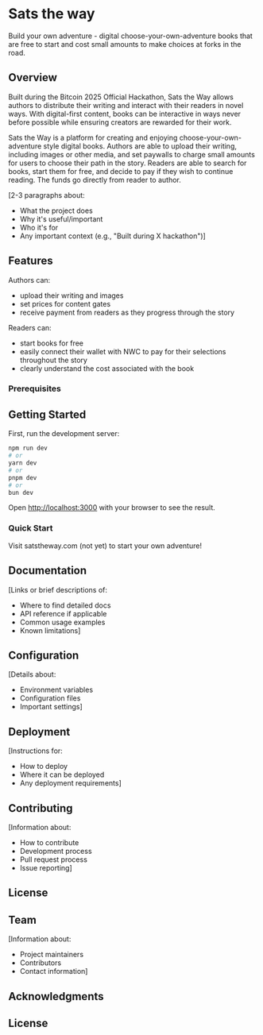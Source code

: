 # Sats the way

Build your own adventure - digital choose-your-own-adventure books that are free to start and cost small amounts to make choices at forks in the road.

## Overview
Built during the Bitcoin 2025 Official Hackathon, Sats the Way allows authors to distribute their writing and interact with their readers in novel ways. With digital-first content, books can be interactive in ways never before possible while ensuring creators are rewarded for their work.

Sats the Way is a platform for creating and enjoying choose-your-own-adventure style digital books. Authors are able to upload their writing, including images or other media, and set paywalls to charge small amounts for users to choose their path in the story. Readers are able to search for books, start them for free, and decide to pay if they wish to continue reading. The funds go directly from reader to author.

[2-3 paragraphs about:
- What the project does
- Why it's useful/important
- Who it's for
- Any important context (e.g., "Built during X hackathon")]

## Features
Authors can:
- upload their writing and images
- set prices for content gates
- receive payment from readers as they progress through the story

Readers can:
- start books for free
- easily connect their wallet with NWC to pay for their selections throughout the story
- clearly understand the cost associated with the book



### Prerequisites


## Getting Started
First, run the development server:

```bash
npm run dev
# or
yarn dev
# or
pnpm dev
# or
bun dev
```

Open [http://localhost:3000](http://localhost:3000) with your browser to see the result.

### Quick Start

Visit satstheway.com (not yet) to start your own adventure!

## Documentation

[Links or brief descriptions of:
- Where to find detailed docs
- API reference if applicable
- Common usage examples
- Known limitations]

## Configuration

[Details about:
- Environment variables
- Configuration files
- Important settings]

## Deployment

[Instructions for:
- How to deploy
- Where it can be deployed
- Any deployment requirements]

## Contributing

[Information about:
- How to contribute
- Development process
- Pull request process
- Issue reporting]

## License

## Team
[Information about:
- Project maintainers
- Contributors
- Contact information]

## Acknowledgments

## License
